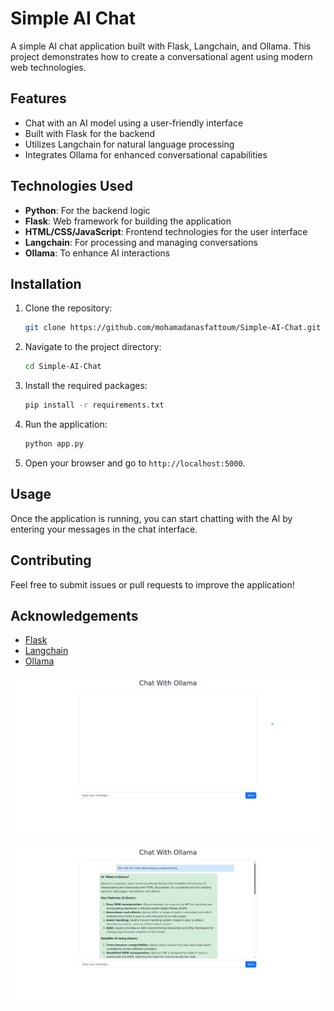 # Simple AI Chat

A simple AI chat application built with Flask, Langchain, and Ollama. This project demonstrates how to create a conversational agent using modern web technologies.

## Features

- Chat with an AI model using a user-friendly interface
- Built with Flask for the backend
- Utilizes Langchain for natural language processing
- Integrates Ollama for enhanced conversational capabilities

## Technologies Used

- **Python**: For the backend logic
- **Flask**: Web framework for building the application
- **HTML/CSS/JavaScript**: Frontend technologies for the user interface
- **Langchain**: For processing and managing conversations
- **Ollama**: To enhance AI interactions

## Installation

1. Clone the repository:
   ```bash
   git clone https://github.com/mohamadanasfattoum/Simple-AI-Chat.git
   ```
   
2. Navigate to the project directory:
   ```bash
   cd Simple-AI-Chat
   ```

3. Install the required packages:
   ```bash
   pip install -r requirements.txt
   ```

4. Run the application:
   ```bash
   python app.py
   ```

5. Open your browser and go to `http://localhost:5000`.

## Usage

Once the application is running, you can start chatting with the AI by entering your messages in the chat interface.

## Contributing

Feel free to submit issues or pull requests to improve the application!


## Acknowledgements

- [Flask](https://flask.palletsprojects.com/)
- [Langchain](https://langchain.readthedocs.io/)
- [Ollama](https://ollama.com/)


![Chat App Preview](https://github.com/mohamadanasfattoum/Simple-AI-Chat/blob/main/Chat%20With%20Ollama.png)

![Chat App Preview](https://github.com/mohamadanasfattoum/Simple-AI-Chat/blob/main/Chat%20With-Ollama.png)
